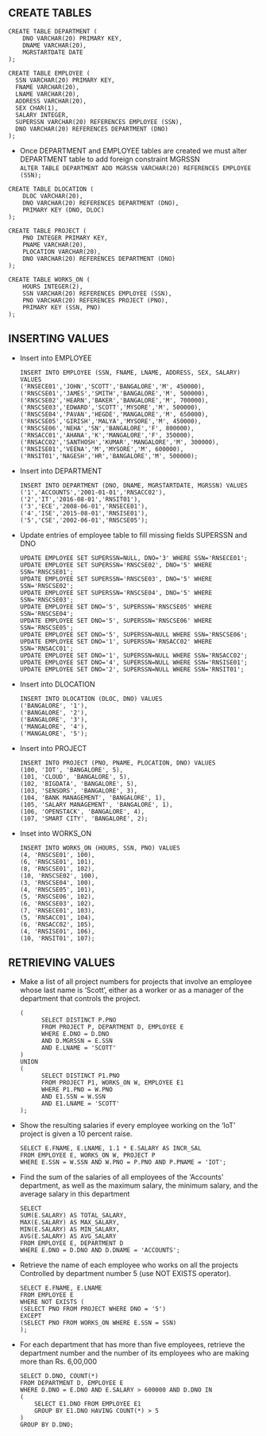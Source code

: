 ## CREATE TABLES
```
CREATE TABLE DEPARTMENT (
	DNO VARCHAR(20) PRIMARY KEY,
	DNAME VARCHAR(20),
	MGRSTARTDATE DATE
);

CREATE TABLE EMPLOYEE (
  SSN VARCHAR(20) PRIMARY KEY,
  FNAME VARCHAR(20),
  LNAME VARCHAR(20),
  ADDRESS VARCHAR(20),
  SEX CHAR(1),
  SALARY INTEGER,
  SUPERSSN VARCHAR(20) REFERENCES EMPLOYEE (SSN),
  DNO VARCHAR(20) REFERENCES DEPARTMENT (DNO)
);
```
- Once DEPARTMENT and EMPLOYEE tables are created we must alter DEPARTMENT table to add foreign constraint MGRSSN\
`ALTER TABLE DEPARTMENT ADD MGRSSN VARCHAR(20) REFERENCES EMPLOYEE (SSN);`
```
CREATE TABLE DLOCATION (
	DLOC VARCHAR(20),
	DNO VARCHAR(20) REFERENCES DEPARTMENT (DNO),
	PRIMARY KEY (DNO, DLOC)
);

CREATE TABLE PROJECT (
	PNO INTEGER PRIMARY KEY,
	PNAME VARCHAR(20),
	PLOCATION VARCHAR(20),
	DNO VARCHAR(20) REFERENCES DEPARTMENT (DNO) 
);

CREATE TABLE WORKS_ON (
	HOURS INTEGER(2),
	SSN VARCHAR(20) REFERENCES EMPLOYEE (SSN),
	PNO VARCHAR(20) REFERENCES PROJECT (PNO),
	PRIMARY KEY (SSN, PNO) 
);
```

## INSERTING VALUES
- Insert into EMPLOYEE
	```
	INSERT INTO EMPLOYEE (SSN, FNAME, LNAME, ADDRESS, SEX, SALARY) VALUES
	('RNSECE01','JOHN','SCOTT','BANGALORE','M', 450000),
	('RNSCSE01','JAMES','SMITH','BANGALORE','M', 500000),
	('RNSCSE02','HEARN','BAKER','BANGALORE','M', 700000),
	('RNSCSE03','EDWARD','SCOTT','MYSORE','M', 500000),
	('RNSCSE04','PAVAN','HEGDE','MANGALORE','M', 650000),
	('RNSCSE05','GIRISH','MALYA','MYSORE','M', 450000),
	('RNSCSE06','NEHA','SN','BANGALORE','F', 800000),
	('RNSACC01','AHANA','K','MANGALORE','F', 350000),
	('RNSACC02','SANTHOSH','KUMAR','MANGALORE','M', 300000),
	('RNSISE01','VEENA','M','MYSORE','M', 600000),
	('RNSIT01','NAGESH','HR','BANGALORE','M', 500000);
	```

- Insert into DEPARTMENT
	```
	INSERT INTO DEPARTMENT (DNO, DNAME, MGRSTARTDATE, MGRSSN) VALUES
	('1','ACCOUNTS','2001-01-01','RNSACC02'),
	('2','IT','2016-08-01','RNSIT01'),
	('3','ECE','2008-06-01','RNSECE01'),
	('4','ISE','2015-08-01','RNSISE01'),
	('5','CSE','2002-06-01','RNSCSE05');
	```

- Update entries of employee table to fill missing fields SUPERSSN and DNO
	```
	UPDATE EMPLOYEE SET SUPERSSN=NULL, DNO='3' WHERE SSN='RNSECE01';
	UPDATE EMPLOYEE SET SUPERSSN='RNSCSE02', DNO='5' WHERE SSN='RNSCSE01';
	UPDATE EMPLOYEE SET SUPERSSN='RNSCSE03', DNO='5' WHERE SSN='RNSCSE02';
	UPDATE EMPLOYEE SET SUPERSSN='RNSCSE04', DNO='5' WHERE SSN='RNSCSE03';
	UPDATE EMPLOYEE SET DNO='5', SUPERSSN='RNSCSE05' WHERE SSN='RNSCSE04';
	UPDATE EMPLOYEE SET DNO='5', SUPERSSN='RNSCSE06' WHERE SSN='RNSCSE05';
	UPDATE EMPLOYEE SET DNO='5', SUPERSSN=NULL WHERE SSN='RNSCSE06';
	UPDATE EMPLOYEE SET DNO='1', SUPERSSN='RNSACC02' WHERE SSN='RNSACC01';
	UPDATE EMPLOYEE SET DNO='1', SUPERSSN=NULL WHERE SSN='RNSACC02';
	UPDATE EMPLOYEE SET DNO='4', SUPERSSN=NULL WHERE SSN='RNSISE01';
	UPDATE EMPLOYEE SET DNO='2', SUPERSSN=NULL WHERE SSN='RNSIT01';
	```

- Insert into DLOCATION
	```
	INSERT INTO DLOCATION (DLOC, DNO) VALUES 
	('BANGALORE', '1'),
	('BANGALORE', '2'),
	('BANGALORE', '3'),
	('MANGALORE', '4'),
	('MANGALORE', '5');
	```

- Insert into PROJECT
	```
	INSERT INTO PROJECT (PNO, PNAME, PLOCATION, DNO) VALUES 
	(100, 'IOT', 'BANGALORE', 5),
	(101, 'CLOUD', 'BANGALORE', 5),
	(102, 'BIGDATA', 'BANGALORE', 5),
	(103, 'SENSORS', 'BANGALORE', 3),
	(104, 'BANK MANAGEMENT', 'BANGALORE', 1),
	(105, 'SALARY MANAGEMENT', 'BANGALORE', 1),
	(106, 'OPENSTACK', 'BANGALORE', 4),
	(107, 'SMART CITY', 'BANGALORE', 2);
	```
	
- Inset into WORKS_ON
	```
	INSERT INTO WORKS_ON (HOURS, SSN, PNO) VALUES 
	(4, 'RNSCSE01', 100),
	(6, 'RNSCSE01', 101),
	(8, 'RNSCSE01', 102),
	(10, 'RNSCSE02', 100),
	(3, 'RNSCSE04', 100),
	(4, 'RNSCSE05', 101),
	(5, 'RNSCSE06', 102),
	(6, 'RNSCSE03', 102),
	(7, 'RNSECE01', 103),
	(5, 'RNSACC01', 104),
	(6, 'RNSACC02', 105),
	(4, 'RNSISE01', 106),
	(10, 'RNSIT01', 107);
	```
## RETRIEVING VALUES
- Make a list of all project numbers for projects that involve an employee whose last name is ‘Scott’, either as a worker or as a manager of the department that controls the project.
	```
	(
		  SELECT DISTINCT P.PNO
		  FROM PROJECT P, DEPARTMENT D, EMPLOYEE E
		  WHERE E.DNO = D.DNO
		  AND D.MGRSSN = E.SSN
		  AND E.LNAME = 'SCOTT'
	)
	UNION
	(
		  SELECT DISTINCT P1.PNO
		  FROM PROJECT P1, WORKS_ON W, EMPLOYEE E1
		  WHERE P1.PNO = W.PNO
		  AND E1.SSN = W.SSN
		  AND E1.LNAME = 'SCOTT'
	);
	```
- Show the resulting salaries if every employee working on the ‘IoT’ project is given a 10 percent raise.
	```
	SELECT E.FNAME, E.LNAME, 1.1 * E.SALARY AS INCR_SAL
	FROM EMPLOYEE E, WORKS_ON W, PROJECT P
	WHERE E.SSN = W.SSN AND W.PNO = P.PNO AND P.PNAME = 'IOT';
	```
- Find the sum of the salaries of all employees of the ‘Accounts’ department, as well as the maximum salary, the minimum salary, and the average salary in this department
	```
	SELECT 
	SUM(E.SALARY) AS TOTAL_SALARY, 
	MAX(E.SALARY) AS MAX_SALARY, 
	MIN(E.SALARY) AS MIN_SALARY, 
	AVG(E.SALARY) AS AVG_SALARY
	FROM EMPLOYEE E, DEPARTMENT D
	WHERE E.DNO = D.DNO AND D.DNAME = 'ACCOUNTS';
	```
- Retrieve the name of each employee who works on all the projects Controlled by department number 5 (use NOT EXISTS operator).
	```
	SELECT E.FNAME, E.LNAME
	FROM EMPLOYEE E
	WHERE NOT EXISTS (
	(SELECT PNO FROM PROJECT WHERE DNO = '5')
	EXCEPT 
	(SELECT PNO FROM WORKS_ON WHERE E.SSN = SSN)
	);
	```
- For each department that has more than five employees, retrieve the department number and the number of its employees who are making more than Rs. 6,00,000
	```
	SELECT D.DNO, COUNT(*)
	FROM DEPARTMENT D, EMPLOYEE E
	WHERE D.DNO = E.DNO AND E.SALARY > 600000 AND D.DNO IN 
	(
		SELECT E1.DNO FROM EMPLOYEE E1
		GROUP BY E1.DNO HAVING COUNT(*) > 5
	)
	GROUP BY D.DNO;
	```











